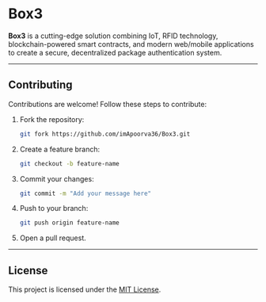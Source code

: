 # **Box3**

**Box3** is a cutting-edge solution combining IoT, RFID technology, blockchain-powered smart contracts, and modern web/mobile applications to create a secure, decentralized package authentication system.

---

## **Contributing**

Contributions are welcome! Follow these steps to contribute:

1. Fork the repository:
   ```bash
   git fork https://github.com/imApoorva36/Box3.git
   ```
2. Create a feature branch:
   ```bash
   git checkout -b feature-name
   ```
3. Commit your changes:
   ```bash
   git commit -m "Add your message here"
   ```
4. Push to your branch:
   ```bash
   git push origin feature-name
   ```
5. Open a pull request.

---

## **License**

This project is licensed under the [MIT License](LICENSE).
